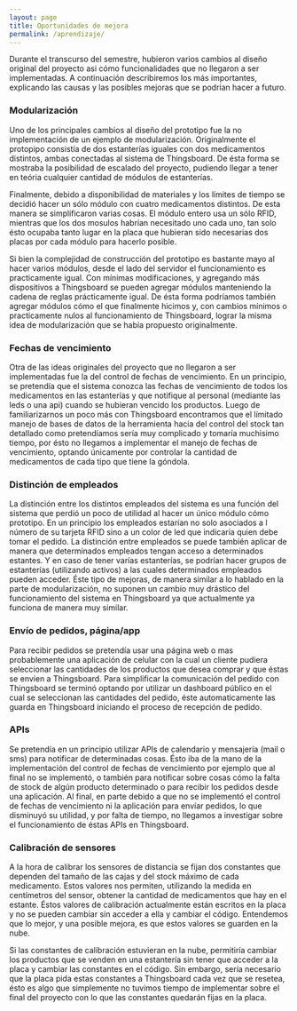 ```yaml
---
layout: page
title: Oportunidades de mejora
permalink: /aprendizaje/
---
```


Durante el transcurso del semestre, hubieron varios cambios al diseño original del proyecto asi cómo funcionalidades que no llegaron a ser implementadas. A continuación describiremos los más importantes, explicando las causas y las posibles mejoras que se podrían hacer a futuro.

### Modularización

Uno de los principales cambios al diseño del prototipo fue la no implementación de un ejemplo de modularización. Originalmente el protopipo consistía de dos estanterías iguales con dos medicamentos distintos, ambas conectadas al sistema de Thingsboard. De ésta forma se mostraba la posibilidad de escalado del proyecto, pudiendo llegar a tener en teória cualquier cantidad de módulos de estanterías. 

Finalmente, debido a disponibilidad de materiales y los límites de tiempo se decidió hacer un sólo módulo con cuatro medicamentos distintos. De esta manera se simplificaron varias cosas. El módulo entero usa un sólo RFID, mientras que los dos mosulos habrían necesitado uno cada uno, tan solo ésto ocupaba tanto lugar en la placa que hubieran sido necesarias dos placas por cada módulo para hacerlo posible.

Si bien la complejidad de construcción del prototipo es bastante mayo al hacer varios módulos, desde el lado del servidor el funcionamiento es practicamente igual. Con mínimas modificaciones, y agregando más dispositivos a Thingsboard se pueden agregar módulos manteniendo la cadena de reglas prácticamente igual. De ésta forma podríamos también agregar módulos cómo el que finalmente hicimos y, con cambios mínimos o practicamente nulos al funcionamiento de Thingsboard, lograr la misma idea de modularización que se había propuesto originalmente.

### Fechas de vencimiento

Otra de las ideas originales del proyecto que no llegaron a ser implementadas fue la del control de fechas de vencimiento. En un principio, se pretendía que el sistema conozca las fechas de vencimiento de todos los medicamentos en las estanterías y que notifique al personal (mediante las leds o una api) cuando se hubieran vencido los productos. Luego de familiarizarnos un poco más con Thingsboard encontramos que el límitado manejo de bases de datos de la herramienta hacia del control del stock tan detallado como pretendíamos sería muy complicado y tomaría muchisimo tiempo, por ésto no llegamos a implementar el manejo de fechas de vencimiento, optando únicamente por controlar la cantidad de medicamentos de cada tipo que tiene la góndola.

### Distinción de empleados

La distinción entre los distintos empleados del sistema es una función del sistema que perdió un poco de utilidad al hacer un único módulo cómo prototipo. En un principio los empleados estarían no solo asociados a l número de su tarjeta RFID sino a un color de led que indicaría quien debe tomar el pedido. La distinción entre empleados se puede también aplicar de manera que determinados empleados tengan acceso a determinados estantes. Y en caso de tener varías estanterías, se podrían hacer grupos de estanterías (utilizando activos) a las cuales determinados empleados pueden acceder. Éste tipo de mejoras, de manera similar a lo hablado en la parte de modularización, no suponen un cambio muy drástico del funcionamiento del sistema en Thingsboard ya que actualmente ya funciona de manera muy similar.

### Envío de pedidos, página/app

Para recibir pedidos se pretendía usar una página web o mas probablemente una aplicación de celular con la cual un cliente pudiera seleccionar las cantidades de los productos que desea comprar y que éstas se envíen a Thingsboard. Para simplificar la comunicación del pedido con Thingsboard se terminó optando por utilizar un dashboard público en el cual se seleccionan las cantidades del pedido, éste automaticamente las guarda en Thingsboard iniciando el proceso de recepción de pedido.

### APIs

Se pretendía en un principio utilizar APIs de calendario y mensajería (mail o sms) para notificar de determinadas cosas. Ésto iba de la mano de la implementación del control de fechas de vencimiento por ejemplo que al final no se implementó, o también para notificar sobre cosas cómo la falta de stock de algún producto determinado o para recibir los pedidos desde una aplicación. Al final, en parte debido a que no se implementó el control de fechas de vencimiento ni la aplicación para envíar pedidos, lo que disminuyó su utilidad, y por falta de tiempo, no llegamos a investigar sobre el funcionamiento de éstas APIs en Thingsboard.

### Calibración de sensores

A la hora de calibrar los sensores de distancia se fijan dos constantes que dependen del tamaño de las cajas y del stock máximo de cada medicamento. Estos valores nos permiten, utilizando la medida en centímetros del sensor, obtener la cantidad de medicamentos que hay en el estante. Éstos valores de calibración actualmente están escritos en la placa y no se pueden cambiar sin acceder a ella y cambiar el código. Entendemos que lo mejor, y una posible mejora, es que estos valores se guarden en la nube.

Si las constantes de calibración estuvieran en la nube, permitiría cambiar los productos que se venden en una estantería sin tener que acceder a la placa y cambiar las constantes en el código. Sin embargo, sería necesario que la placa pida estas constantes a Thingsboard cada vez que se resetea, ésto es algo que simplemente no tuvimos tiempo de implementar sobre el final del proyecto con lo que las constantes quedarán fijas en la placa.
